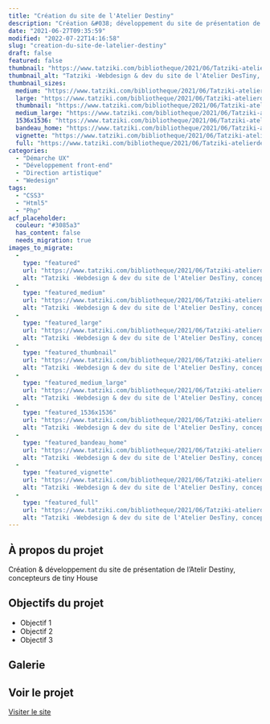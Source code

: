 ```yaml
---
title: "Création du site de l'Atelier Destiny"
description: "Création &#038; développement du site de présentation de l&rsquo;Atelir Destiny, concepteurs de tiny House"
date: "2021-06-27T09:35:59"
modified: "2022-07-22T14:16:58"
slug: "creation-du-site-de-latelier-destiny"
draft: false
featured: false
thumbnail: "https://www.tatziki.com/bibliotheque/2021/06/Tatziki-atelierdestiny-Clara-Destiny.jpeg"
thumbnail_alt: "Tatziki -Webdesign & dev du site de l'Atelier DesTiny, conception de Tiny Houses sur-mesure"
thumbnail_sizes:
  medium: "https://www.tatziki.com/bibliotheque/2021/06/Tatziki-atelierdestiny-Clara-Destiny-300x171.jpeg"
  large: "https://www.tatziki.com/bibliotheque/2021/06/Tatziki-atelierdestiny-Clara-Destiny-1024x583.jpeg"
  thumbnail: "https://www.tatziki.com/bibliotheque/2021/06/Tatziki-atelierdestiny-Clara-Destiny-150x150.jpeg"
  medium_large: "https://www.tatziki.com/bibliotheque/2021/06/Tatziki-atelierdestiny-Clara-Destiny-768x437.jpeg"
  1536x1536: "https://www.tatziki.com/bibliotheque/2021/06/Tatziki-atelierdestiny-Clara-Destiny-1536x875.jpeg"
  bandeau_home: "https://www.tatziki.com/bibliotheque/2021/06/Tatziki-atelierdestiny-Clara-Destiny-1200x683.jpeg"
  vignette: "https://www.tatziki.com/bibliotheque/2021/06/Tatziki-atelierdestiny-Clara-Destiny-380x216.jpeg"
  full: "https://www.tatziki.com/bibliotheque/2021/06/Tatziki-atelierdestiny-Clara-Destiny.jpeg"
categories:
  - "Démarche UX"
  - "Développement front-end"
  - "Direction artistique"
  - "Wedesign"
tags:
  - "CSS3"
  - "Html5"
  - "Php"
acf_placeholder:
  couleur: "#3085a3"
  has_content: false
  needs_migration: true
images_to_migrate:
  -
    type: "featured"
    url: "https://www.tatziki.com/bibliotheque/2021/06/Tatziki-atelierdestiny-Clara-Destiny.jpeg"
    alt: "Tatziki -Webdesign & dev du site de l'Atelier DesTiny, conception de Tiny Houses sur-mesure"
  -
    type: "featured_medium"
    url: "https://www.tatziki.com/bibliotheque/2021/06/Tatziki-atelierdestiny-Clara-Destiny-300x171.jpeg"
    alt: "Tatziki -Webdesign & dev du site de l'Atelier DesTiny, conception de Tiny Houses sur-mesure"
  -
    type: "featured_large"
    url: "https://www.tatziki.com/bibliotheque/2021/06/Tatziki-atelierdestiny-Clara-Destiny-1024x583.jpeg"
    alt: "Tatziki -Webdesign & dev du site de l'Atelier DesTiny, conception de Tiny Houses sur-mesure"
  -
    type: "featured_thumbnail"
    url: "https://www.tatziki.com/bibliotheque/2021/06/Tatziki-atelierdestiny-Clara-Destiny-150x150.jpeg"
    alt: "Tatziki -Webdesign & dev du site de l'Atelier DesTiny, conception de Tiny Houses sur-mesure"
  -
    type: "featured_medium_large"
    url: "https://www.tatziki.com/bibliotheque/2021/06/Tatziki-atelierdestiny-Clara-Destiny-768x437.jpeg"
    alt: "Tatziki -Webdesign & dev du site de l'Atelier DesTiny, conception de Tiny Houses sur-mesure"
  -
    type: "featured_1536x1536"
    url: "https://www.tatziki.com/bibliotheque/2021/06/Tatziki-atelierdestiny-Clara-Destiny-1536x875.jpeg"
    alt: "Tatziki -Webdesign & dev du site de l'Atelier DesTiny, conception de Tiny Houses sur-mesure"
  -
    type: "featured_bandeau_home"
    url: "https://www.tatziki.com/bibliotheque/2021/06/Tatziki-atelierdestiny-Clara-Destiny-1200x683.jpeg"
    alt: "Tatziki -Webdesign & dev du site de l'Atelier DesTiny, conception de Tiny Houses sur-mesure"
  -
    type: "featured_vignette"
    url: "https://www.tatziki.com/bibliotheque/2021/06/Tatziki-atelierdestiny-Clara-Destiny-380x216.jpeg"
    alt: "Tatziki -Webdesign & dev du site de l'Atelier DesTiny, conception de Tiny Houses sur-mesure"
  -
    type: "featured_full"
    url: "https://www.tatziki.com/bibliotheque/2021/06/Tatziki-atelierdestiny-Clara-Destiny.jpeg"
    alt: "Tatziki -Webdesign & dev du site de l'Atelier DesTiny, conception de Tiny Houses sur-mesure"
---
```


## À propos du projet

Création &#038; développement du site de présentation de l&rsquo;Atelir Destiny, concepteurs de tiny House

## Objectifs du projet

<!-- TODO: Ajouter les objectifs depuis ACF -->
- Objectif 1
- Objectif 2
- Objectif 3

## Galerie

<!-- TODO: Ajouter les images du projet -->

## Voir le projet

[Visiter le site](https://www.tatziki.com/creation-du-site-de-latelier-destiny/)
